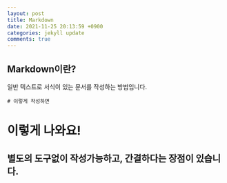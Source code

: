 ```yaml
---
layout: post
title: Markdown
date: 2021-11-25 20:13:59 +0900
categories: jekyll update
comments: true
---
```


## Markdown이란?
일반 텍스트로 서식이 있는 문서를 작성하는 방법입니다.

    # 이렇게 작성하면

# 이렇게 나와요!   
별도의 도구없이 작성가능하고, 간결하다는 장점이 있습니다.   
-------------------------------------------------------